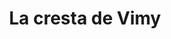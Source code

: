 ﻿---
title: "La cresta de Vimy"
permalink: periodes_975.html
layout: periode
dataInici: 1917-04-09
dataFi: 1917-04-17
sidebar: periodes
pares:
  - id: 974
    title: "Batalla de Arrás"
    dataInici: "(1917-04-09)"
    dataFi: "(1917-05-16)"

fills:
jocsPrincipals:
  - title: "Vimy Ridge"
    bggId: 10932
    dataInici: 
    dataFi: 

jocsEscenaris:
jocsEpoca:
jocsEpocaEscenaris:
---
